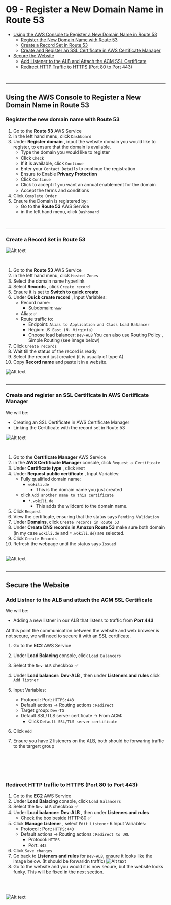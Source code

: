 # 09 - Register a New Domain Name in Route 53


<!-- no toc -->
- [Using the AWS Console to Register a New Domain Name in Route 53](#using-the-aws-console-to-register-a-new-domain-name-in-route-53)
  - [Register the New Domain Name with Route 53](#register-the-new-domain-name-with-route-53)
  - [Create a Record Set in Route 53](#create-a-record-set-in-route-53)
  - [Create and Register an SSL Certificate in AWS Certificate Manager](#create-and-register-an-ssl-certificate-in-aws-certificate-manager)
- [Secure the Website](#secure-the-website)
  - [Add Listener to the ALB and Attach the ACM SSL Certificate](#add-listener-to-the-alb-and-attach-the-acm-ssl-certificate)
  - [Redirect HTTP Traffic to HTTPS (Port 80 to Port 443)](#redirect-http-traffic-to-https-port-80-to-port-443)






<br>

---

## Using the AWS Console to Register a New Domain Name in Route 53

### Register the new domain name with Route 53

1. Go to the **Route 53** AWS Service
2. in the left hand menu, click `Dashboard`
3. Under **Register domain** , input the website domain you would like to register, to ensure that the domain is available.
    - Type the domain you would like to register
    - Click `Check`
    - If it is available, click `Continue`
    - Enter your `Contact Details` to continue the registration
    - Ensure to Enable **Privacy Protection**
    - Click `Continue`
    - Click to accept if you want an annual enablement for the domain 
    - Accept the terms and conditions
4. Click `Complete Order` 
5. Ensure the Domain is registered by:
    - Go to the **Route 53** AWS Service
    - in the left hand menu, click `Dashboard`
<br>


---


### Create a Record Set in Route 53

![Alt text](image.png)

<br>

1. Go to the **Route 53** AWS Service
2. in the left hand menu, click `Hosted Zones`
3. Select the domain name hyperlink
4. Select **Records** , click `Create record`
5. Ensure it is set to **Switch to quick create**
6. Under **Quick create record** , Input Variables:
    - Record name:
        - Subdomain: `www`
    - Alias: `✅`
    - Route traffic to: 
        - Endpoint: `Alias to Application and Class Load Balancer`
        - Region: `US East (N. Virginia)`
        - Choose load balancer: `Dev-ALB`
    You can also use Routing Policy , Simple Routing (see image below)
7. Click `Create records` 
8. Wait till the status of the record is ready
9. Select the record just created (it is usually of type A)
10. Copy **Record name** and paste it in a website.


![Alt text](image-1.png)
<br><br>

---



### Create and register an SSL Certificate in AWS Certificate Manager
We will be:
-   Creating an SSL Certificate in AWS Certificate Manager
- Linking the Certificate with the record set in Route 53

![Alt text](image.png)

<br>

1. Go to the **Certificate Manager** AWS Service
2. in the **AWS Certificate Manager** console, click `Request a Certificate`
3. Under **Certificate type** , click `Next`
4. Under **Request public certificate** , Input Variables:
    - Fully qualified domain name: 
        - `wokili.de` <br>
            - This is the domain name you just created
    - click `Add another name to this certificate`
        - `*.wokili.de`
            - This adds the wildcard to the domain name.
5. Click `Request` 
6. View the certificate, ensuring that the status says `Pending Validation`
7. Under **Domains**, click `Create records in Route 53`
8. Under **Create DNS records in Amazon Route 53** make sure both domain (in my case `wokili.de` and `*.wokili.de`) are selected.
9. Click `Create Records`
10. Refresh the webpage until the status says `Issued`


<br> ![Alt text](image-2.png) <br> <br>







---

## Secure the Website 

### Add Listner to the ALB and attach the ACM SSL Certificate
We will be:
-   Adding a new listner in our ALB that listens to traffic from ***Port 443***


At this point the communication between the website and web browser is not secure, we will need to secure it with an SSL certificate. 
<br>

1. Go to the **EC2** AWS Service
2. Under **Load Balacing** console, click `Load Balancers`
3. Select the `Dev-ALB` checkbox ✅
4. Under **Load balancer: Dev-ALB** , then under **Listeners and rules** click `Add listner` 
5. Input Variables:
    - Protocol : Port: `HTTPS:443`
    - Default actions -> Routing actions : `Redirect` 
    - Target group: `Dev-TG`
    - Default SSL/TLS server certificate -> From ACM: 
      - Click `Default SSL/TLS server certificate`

5. Click `Add` 
6. Ensure you have 2 listeners on the ALB, both should be forwaring traffic to the targert group

<br><br>
---

### Redirect HTTP traffic to HTTPS (Port 80 to Port 443)

1. Go to the **EC2** AWS Service
2. Under **Load Balacing** console, click `Load Balancers`
3. Select the `Dev-ALB` checkbox ✅
4. Under **Load balancer: Dev-ALB** , then under **Listeners and rules**
    - Check the box beside HTTP:80 ✅
5. Click **Manage Listener** , select `Edit Listener`
6.Input Variables:
    - Protocol : Port: `HTTPS:443`
    - Default actions -> Routing actions : `Redirect to URL` 
        - Protocol: `HTTPS`
        - Port: `443`
5. Click `Save changes` 
6. Go back to **Listeners and rules** for `Dev-ALB`, ensure it looks like the image below. (It should be forwaridn traffic)
![Alt text](image-3.png)
7. Go to the website and you would it is now secure, but the website looks funky. This will be fixed in the next section.
<br>
<br>

![Alt text](image-4.png)







